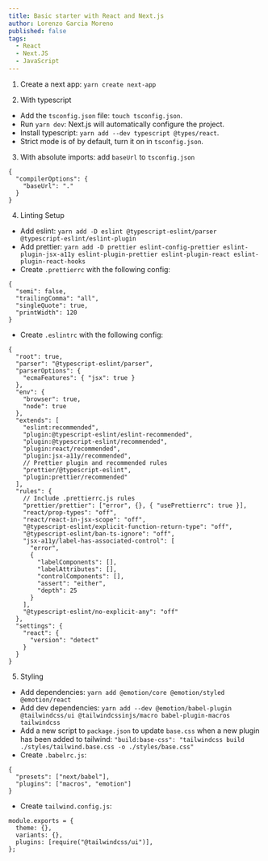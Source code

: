 ```yaml
---
title: Basic starter with React and Next.js
author: Lorenzo Garcia Moreno
published: false
tags:
  - React
  - Next.JS
  - JavaScript
---
```


1. Create a next app: `yarn create next-app`

2. With typescript

- Add the `tsconfig.json` file: `touch tsconfig.json`.
- Run `yarn dev`: Next.js will automatically configure the project.
- Install typescript: `yarn add --dev typescript @types/react`.
- Strict mode is of by default, turn it on in `tsconfig.json`.

3. With absolute imports: add `baseUrl` to `tsconfig.json`

```
{
  "compilerOptions": {
    "baseUrl": "."
  }
}
```

4. Linting Setup

- Add eslint: `yarn add -D eslint @typescript-eslint/parser @typescript-eslint/eslint-plugin`
- Add prettier: `yarn add -D prettier eslint-config-prettier eslint-plugin-jsx-a11y eslint-plugin-prettier eslint-plugin-react eslint-plugin-react-hooks`
- Create `.prettierrc` with the following config:

```
{
  "semi": false,
  "trailingComma": "all",
  "singleQuote": true,
  "printWidth": 120
}
```

- Create `.eslintrc` with the following config:

```
{
  "root": true,
  "parser": "@typescript-eslint/parser",
  "parserOptions": {
    "ecmaFeatures": { "jsx": true }
  },
  "env": {
    "browser": true,
    "node": true
  },
  "extends": [
    "eslint:recommended",
    "plugin:@typescript-eslint/eslint-recommended",
    "plugin:@typescript-eslint/recommended",
    "plugin:react/recommended",
    "plugin:jsx-a11y/recommended",
    // Prettier plugin and recommended rules
    "prettier/@typescript-eslint",
    "plugin:prettier/recommended"
  ],
  "rules": {
    // Include .prettierrc.js rules
    "prettier/prettier": ["error", {}, { "usePrettierrc": true }],
    "react/prop-types": "off",
    "react/react-in-jsx-scope": "off",
    "@typescript-eslint/explicit-function-return-type": "off",
    "@typescript-eslint/ban-ts-ignore": "off",
    "jsx-a11y/label-has-associated-control": [
      "error",
      {
        "labelComponents": [],
        "labelAttributes": [],
        "controlComponents": [],
        "assert": "either",
        "depth": 25
      }
    ],
    "@typescript-eslint/no-explicit-any": "off"
  },
  "settings": {
    "react": {
      "version": "detect"
    }
  }
}
```

5. Styling

- Add dependencies: `yarn add @emotion/core @emotion/styled @emotion/react`
- Add dev dependencies: `yarn add --dev @emotion/babel-plugin @tailwindcss/ui @tailwindcssinjs/macro babel-plugin-macros tailwindcss`
- Add a new script to `package.json` to update `base.css` when a new plugin has been added to tailwind: `"build:base-css": "tailwindcss build ./styles/tailwind.base.css -o ./styles/base.css"`
- Create `.babelrc.js`:

```
{
  "presets": ["next/babel"],
  "plugins": ["macros", "emotion"]
}
```

- Create `tailwind.config.js`:

```
module.exports = {
  theme: {},
  variants: {},
  plugins: [require("@tailwindcss/ui")],
};
```
